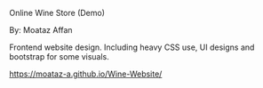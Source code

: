 Online Wine Store (Demo)

By: Moataz Affan

Frontend website design. Including heavy CSS use, UI designs and bootstrap for some visuals. 

https://moataz-a.github.io/Wine-Website/
